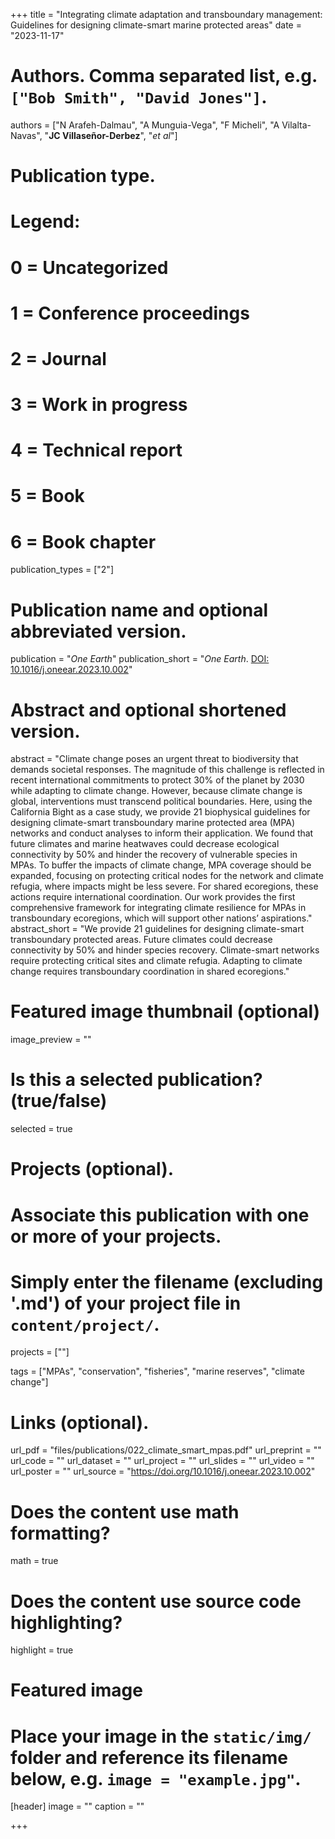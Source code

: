 +++
title = "Integrating climate adaptation and transboundary management: Guidelines for designing climate-smart marine protected areas"
date = "2023-11-17"

# Authors. Comma separated list, e.g. `["Bob Smith", "David Jones"]`.
authors = ["N Arafeh-Dalmau", "A Munguia-Vega", "F Micheli", "A Vilalta-Navas", "**JC Villaseñor-Derbez**", "_et al_"]

# Publication type.
# Legend:
# 0 = Uncategorized
# 1 = Conference proceedings
# 2 = Journal
# 3 = Work in progress
# 4 = Technical report
# 5 = Book
# 6 = Book chapter
publication_types = ["2"]

# Publication name and optional abbreviated version.
publication = "*One Earth*"
publication_short = "*One Earth*. [DOI: 10.1016/j.oneear.2023.10.002](https://doi.org/10.1016/j.oneear.2023.10.002)"

# Abstract and optional shortened version.
abstract = "Climate change poses an urgent threat to biodiversity that demands societal responses. The magnitude of this challenge is reflected in recent international commitments to protect 30% of the planet by 2030 while adapting to climate change. However, because climate change is global, interventions must transcend political boundaries. Here, using the California Bight as a case study, we provide 21 biophysical guidelines for designing climate-smart transboundary marine protected area (MPA) networks and conduct analyses to inform their application. We found that future climates and marine heatwaves could decrease ecological connectivity by 50% and hinder the recovery of vulnerable species in MPAs. To buffer the impacts of climate change, MPA coverage should be expanded, focusing on protecting critical nodes for the network and climate refugia, where impacts might be less severe. For shared ecoregions, these actions require international coordination. Our work provides the first comprehensive framework for integrating climate resilience for MPAs in transboundary ecoregions, which will support other nations’ aspirations."
abstract_short = "We provide 21 guidelines for designing climate-smart transboundary protected areas. Future climates could decrease connectivity by 50% and hinder species recovery. Climate-smart networks require protecting critical sites and climate refugia. Adapting to climate change requires transboundary coordination in shared ecoregions."

# Featured image thumbnail (optional)
image_preview = ""

# Is this a selected publication? (true/false)
selected = true

# Projects (optional).
#   Associate this publication with one or more of your projects.
#   Simply enter the filename (excluding '.md') of your project file in `content/project/`.
projects = [""]

tags = ["MPAs", "conservation", "fisheries", "marine reserves", "climate change"]

# Links (optional).
url_pdf = "files/publications/022_climate_smart_mpas.pdf"
url_preprint = ""
url_code = ""
url_dataset = ""
url_project = ""
url_slides = ""
url_video = ""
url_poster = ""
url_source = "https://doi.org/10.1016/j.oneear.2023.10.002"

# Does the content use math formatting?
math = true

# Does the content use source code highlighting?
highlight = true

# Featured image
# Place your image in the `static/img/` folder and reference its filename below, e.g. `image = "example.jpg"`.
[header]
image = ""
caption = ""

+++
<script type="text/javascript" src="https://d1bxh8uas1mnw7.cloudfront.net/assets/embed.js"></script>
<div class='altmetric-embed' data-badge-type='donut' data-doi="10.1016/j.oneear.2023.10.002"></div>